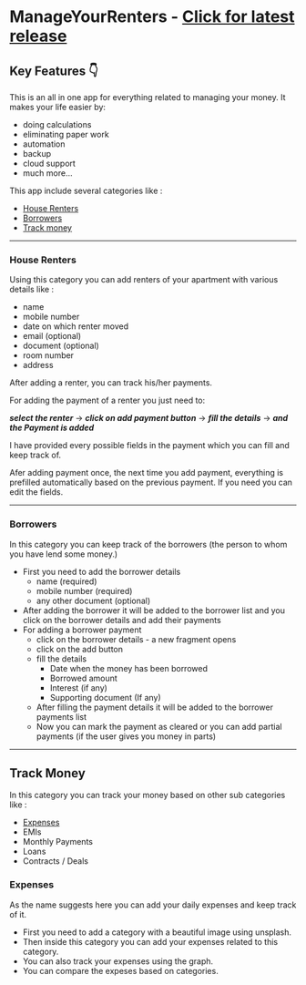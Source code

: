 # ManageYourRenters - [Click for latest release](https://github.com/rkumar0206/ManageYourRenters/releases/tag/3.5.0)

## Key Features 👇

This is an all in one app for everything related to managing your money. It makes your life easier by: 
- doing calculations
- eliminating paper work
- automation
- backup
- cloud support
- much more...

This app include several categories like : 
- [House Renters](#house-renters)
- [Borrowers](#borrowers)
- [Track money](#track-money)

---
### House Renters

Using this category you can add renters of your apartment with various details like :
- name
- mobile number
- date on which renter moved
- email (optional)
- document (optional)
- room number
- address

After adding a renter, you can track his/her payments. 

For adding the payment of a renter you just need to:

**_select the renter_** -> **_click on add payment button_** -> **_fill the details_** -> **_and the Payment is added_**

I have provided every possible fields in the payment which you can fill and keep track of.

Afer adding payment once, the next time you add payment, everything is prefilled automatically based on the previous payment. If you need you can edit the fields.

---
### Borrowers

In this category you can keep track of the borrowers (the person to whom you have lend some money.)

* First you need to add the borrower details
  * name (required)
  * mobile number (required)
  * any other document (optional)
* After adding the borrower it will be added to the borrower list and you click on the borrower details and add their payments
* For adding a borrower payment
  * click on the borrower details - a new fragment opens
  * click on the add button
  * fill the details
    * Date when the money has been borrowed
    * Borrowed amount
    * Interest (if any)
    * Supporting document (If any)
  * After filling the payment details it will be added to the borrower payments list
  * Now you can mark the payment as cleared or you can add partial payments (if the user gives you money in parts)

---
## Track Money
 
 In this category you can track your money based on other sub categories like :
 * [Expenses](#expenses)
 * EMIs
 * Monthly Payments
 * Loans
 * Contracts / Deals

### Expenses

As the name suggests here you can add your daily expenses and keep track of it.
- First you need to add a category with a beautiful image using unsplash.
- Then inside this category you can add your expenses related to this category.
- You can also track your expenses using the graph.
- You can compare the expeses based on categories.
